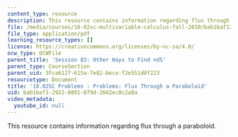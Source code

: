 ```yaml
---
content_type: resource
description: This resource contains information regarding flux through a paraboloid.
file: /media/courses/18-02sc-multivariable-calculus-fall-2010/bab1baf129226891079d2662ec0c2a8a_MIT18_02SC_pb_83_quest.pdf
file_type: application/pdf
learning_resource_types: []
license: https://creativecommons.org/licenses/by-nc-sa/4.0/
ocw_type: OCWFile
parent_title: 'Session 83: Other Ways to Find ndS'
parent_type: CourseSection
parent_uid: 3fca6127-615a-7e82-bece-f2e551d0f223
resourcetype: Document
title: '18.02SC Problems : Problems: Flux Through a Paraboloid'
uid: bab1baf1-2922-6891-079d-2662ec0c2a8a
video_metadata:
  youtube_id: null
---
```

This resource contains information regarding flux through a paraboloid.
